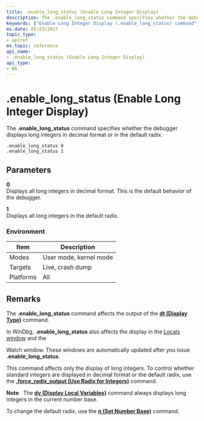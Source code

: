 ```yaml
---
title: .enable_long_status (Enable Long Integer Display)
description: The .enable_long_status command specifies whether the debugger displays long integers in decimal format or in the default radix.
keywords: ["Enable Long Integer Display (.enable_long_status) command", ".enable_long_status (Enable Long Integer Display) Windows Debugging"]
ms.date: 05/23/2017
topic_type:
- apiref
ms.topic: reference
api_name:
- .enable_long_status (Enable Long Integer Display)
api_type:
- NA
---
```


# .enable\_long\_status (Enable Long Integer Display)


The **.enable\_long\_status** command specifies whether the debugger displays long integers in decimal format or in the default radix.

```dbgcmd
.enable_long_status 0 
.enable_long_status 1
```

## <span id="ddk_meta_enable_long_integer_display_dbg"></span><span id="DDK_META_ENABLE_LONG_INTEGER_DISPLAY_DBG"></span>Parameters


<span id="_______0______"></span> **0**   
Displays all long integers in decimal format. This is the default behavior of the debugger.

<span id="_______1______"></span> **1**   
Displays all long integers in the default radix.

### Environment

|  Item  | Description          |
|--------|----------------------|
|Modes   |User mode, kernel mode|
|Targets |Live, crash dump      |
|Platforms|All                  |

 

## Remarks

The **.enable\_long\_status** command affects the output of the [**dt (Display Type)**](dt--display-type-.md) command.

In WinDbg, **.enable\_long\_status** also affects the display in the [Locals window](../debugger/locals-window.md) and the

Watch window. These windows are automatically updated after you issue **.enable\_long\_status**.

This command affects only the display of long integers. To control whether standard integers are displayed in decimal format or the default radix, use the [**.force\_radix\_output (Use Radix for Integers)**](-force-radix-output--use-radix-for-integers-.md) command.

**Note**   The [**dv (Display Local Variables)**](dv--display-local-variables-.md) command always displays long integers in the current number base.

 

To change the default radix, use the [**n (Set Number Base)**](n--set-number-base-.md) command.

 

 





